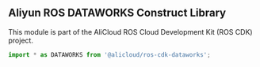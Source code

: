 ## Aliyun ROS DATAWORKS Construct Library

This module is part of the AliCloud ROS Cloud Development Kit (ROS CDK) project.

```ts
import * as DATAWORKS from '@alicloud/ros-cdk-dataworks';
```